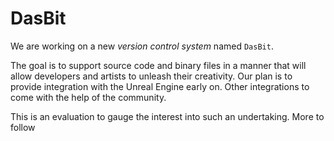 # DasBit

We are working on a new *version control system* named `DasBit`.

The goal is to support source code and binary files in a manner that will allow developers and artists to unleash their creativity. Our plan is to provide integration with the Unreal Engine early on. Other integrations to come with the help of the community.

This is an evaluation to gauge the interest into such an undertaking. More to follow
